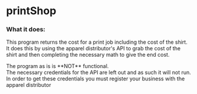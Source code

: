 # printShop

### What it does:

<p>This program returns the cost for a print job including the cost of the shirt.<br>
It does this by using the apparel distributor's API to grab the cost of the shirt and then completing the necessary math to give the end cost.</p>

<p>The program as is is **NOT** functional.<br>
The necessary credentials for the API are left out and as such it will not run. In order to get these credentials you must register your business with the apparel distributor</p>

